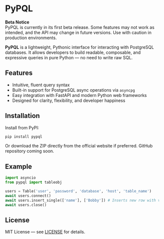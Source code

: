 # PyPQL


**Beta Notice**  
PyPQL is currently in its first beta release. Some features may not work as intended, and the API may change in future versions. Use with caution in production environments.

**PyPQL** is a lightweight, Pythonic interface for interacting with PostgreSQL databases. It allows developers to build readable, composable, and expressive queries in pure Python — no need to write raw SQL.

## Features

- Intuitive, fluent query syntax
- Built-in support for PostgreSQL async operations via `asyncpg`
- Easy integration with FastAPI and modern Python web frameworks
- Designed for clarity, flexibility, and developer happiness

## Installation

Install from PyPI:

```bash
pip install pypql
```

Or download the ZIP directly from the official website if preferred. GitHub repository coming soon.

## Example

```python
import asyncio
from pypql import tableobj

users = Table('user', 'password', 'database', 'host', 'table_name')
await users.connect()
await users.insert_single(['name'], ['Bobby']) # Inserts new row with value "Bobby" into name column of users table
await users.close()
```

## License

MIT License — see [LICENSE](./LICENSE) for details.